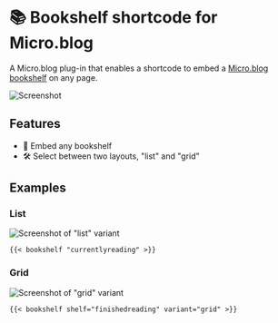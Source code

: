# 📚 Bookshelf shortcode for Micro.blog

A Micro.blog plug-in that enables a shortcode to embed a [Micro.blog bookshelf](https://help.micro.blog/t/bookshelves/515) on any page.

![Screenshot](https://github.com/kottkrig/microdotblog-bookshelf-shortcode/blob/83ede594bc94468f31f7419411c5a92b0f509815/docs/screenshot.webp)

## Features

- 📖 Embed any bookshelf
- 🛠️ Select between two layouts, "list" and "grid"

## Examples

### List

![Screenshot of "list" variant](https://github.com/kottkrig/microdotblog-bookshelf-shortcode/blob/83ede594bc94468f31f7419411c5a92b0f509815/docs/screenshot-list.webp)

```
{{< bookshelf "currentlyreading" >}}
```

### Grid

![Screenshot of "grid" variant](https://github.com/kottkrig/microdotblog-bookshelf-shortcode/blob/83ede594bc94468f31f7419411c5a92b0f509815/docs/screenshot-grid.webp)

```
{{< bookshelf shelf="finishedreading" variant="grid" >}}
```
